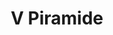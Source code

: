 ---
title: V Piramide

mediaPath: /videos/p_11_anonls-1080p.mp4
mediaPosition:  [296226.4356814254,4633727.015552151,129.09895036517995]
mediaRotation:  [0.4786144806511472,-0.5436175952525063,-0.5175067201453011,0.45562581538732844]
mediaScale: 1
cameraFOV: 35

cameraPosition:  [296222.869,4633727.471,128.92188860628895]
cameraTarget:  [296223.5619805521,4633727.382509758,128.95629043274812]
# Pair of camera points and targets: [final point], ... , [entrance point]
cameraPath: [
    [[],[]]
]

animationEntry: 
---
